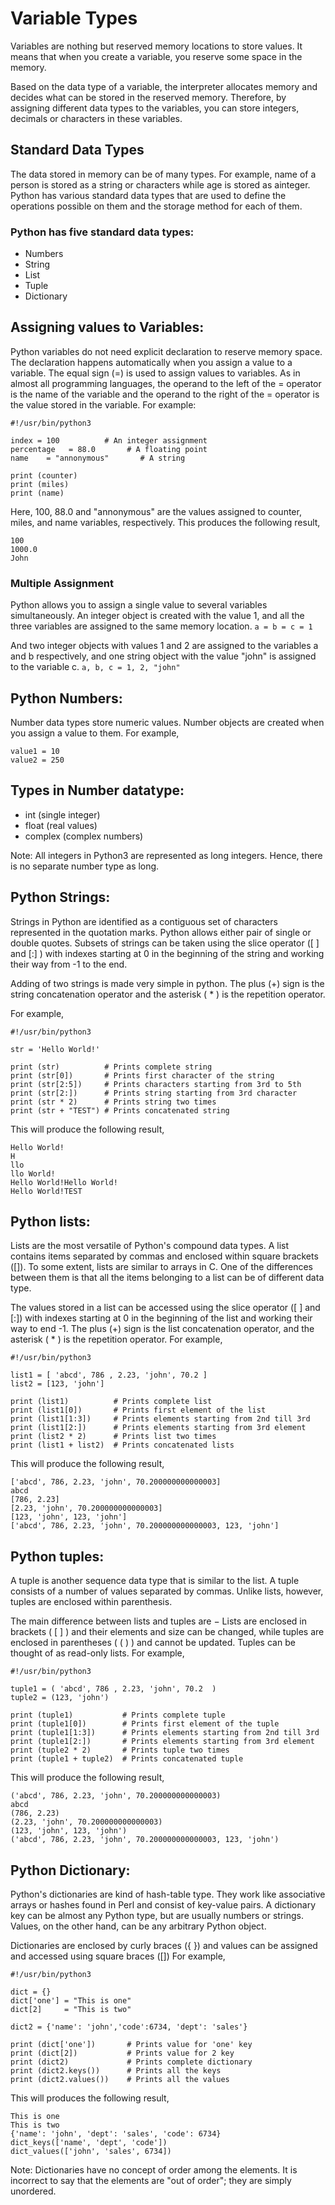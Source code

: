 # Variable Types
Variables are nothing but reserved memory locations to store values. It means that when you create a variable, you reserve some space in the memory.

Based on the data type of a variable, the interpreter allocates memory and decides what can be stored in the reserved memory. Therefore, by assigning different data types to the variables, you can store integers, decimals or characters in these variables.

## Standard Data Types
The data stored in memory can be of many types. For example, name of a person is stored as a string or characters while age is stored as ainteger.
Python has various standard data types that are used to define the operations possible on them and the storage method for each of them.

### Python has five standard data types:
* Numbers
* String
* List
* Tuple
* Dictionary

## Assigning values to Variables:
Python variables do not need explicit declaration to reserve memory space. The declaration happens automatically when you assign a value to a variable. The equal sign (=) is used to assign values to variables.
As in almost all programming languages, the operand to the left of the = operator is the name of the variable and the operand to the right of the = operator is the value stored in the variable.
For example:
```python3
#!/usr/bin/python3

index = 100          # An integer assignment
percentage   = 88.0       # A floating point
name    = "annonymous"       # A string

print (counter)
print (miles)
print (name)
```

Here, 100, 88.0 and "annonymous" are the values assigned to counter, miles, and name variables, respectively. This produces the following result,
```
100
1000.0
John
```

### Multiple Assignment
Python allows you to assign a single value to several variables simultaneously. An integer object is created with the value 1, and all the three variables are assigned to the same memory location.
`a = b = c = 1`

And two integer objects with values 1 and 2 are assigned to the variables a and b respectively, and one string object with the value "john" is assigned to the variable c.
`a, b, c = 1, 2, "john"`

## Python Numbers:
Number data types store numeric values. Number objects are created when you assign a value to them.
For example,
```python3
value1 = 10
value2 = 250
```

## Types in Number datatype:
* int (single integer)
* float (real values)
* complex (complex numbers)

Note: All integers in Python3 are represented as long integers. Hence, there is no separate number type as long.

## Python Strings:
Strings in Python are identified as a contiguous set of characters represented in the quotation marks. Python allows either pair of single or double quotes. Subsets of strings can be taken using the slice operator ([ ] and [:] ) with indexes starting at 0 in the beginning of the string and working their way from -1 to the end.

Adding of two strings is made very simple in python. The plus (+) sign is the string concatenation operator and the asterisk ( * ) is the repetition operator.

For example,
```python3
#!/usr/bin/python3

str = 'Hello World!'

print (str)          # Prints complete string
print (str[0])       # Prints first character of the string
print (str[2:5])     # Prints characters starting from 3rd to 5th
print (str[2:])      # Prints string starting from 3rd character
print (str * 2)      # Prints string two times
print (str + "TEST") # Prints concatenated string
```
This will produce the following result,
```
Hello World!
H
llo
llo World!
Hello World!Hello World!
Hello World!TEST
```

## Python lists:
Lists are the most versatile of Python's compound data types. A list contains items separated by commas and enclosed within square brackets ([]). To some extent, lists are similar to arrays in C. One of the differences between them is that all the items belonging to a list can be of different data type.

The values stored in a list can be accessed using the slice operator ([ ] and [:]) with indexes starting at 0 in the beginning of the list and working their way to end -1. The plus (+) sign is the list concatenation operator, and the asterisk ( * ) is the repetition operator.
For example,
```python3
#!/usr/bin/python3

list1 = [ 'abcd', 786 , 2.23, 'john', 70.2 ]
list2 = [123, 'john']

print (list1)          # Prints complete list
print (list1[0])       # Prints first element of the list
print (list1[1:3])     # Prints elements starting from 2nd till 3rd
print (list1[2:])      # Prints elements starting from 3rd element
print (list2 * 2)      # Prints list two times
print (list1 + list2)  # Prints concatenated lists
```
This will produce the following result,
```
['abcd', 786, 2.23, 'john', 70.200000000000003]
abcd
[786, 2.23]
[2.23, 'john', 70.200000000000003]
[123, 'john', 123, 'john']
['abcd', 786, 2.23, 'john', 70.200000000000003, 123, 'john']
```

## Python tuples:
A tuple is another sequence data type that is similar to the list. A tuple consists of a number of values separated by commas. Unlike lists, however, tuples are enclosed within parenthesis.

The main difference between lists and tuples are − Lists are enclosed in brackets ( [ ] ) and their elements and size can be changed, while tuples are enclosed in parentheses ( ( ) ) and cannot be updated. Tuples can be thought of as read-only lists.
For example,
```python3
#!/usr/bin/python3

tuple1 = ( 'abcd', 786 , 2.23, 'john', 70.2  )
tuple2 = (123, 'john')

print (tuple1)           # Prints complete tuple
print (tuple1[0])        # Prints first element of the tuple
print (tuple1[1:3])      # Prints elements starting from 2nd till 3rd
print (tuple1[2:])       # Prints elements starting from 3rd element
print (tuple2 * 2)       # Prints tuple two times
print (tuple1 + tuple2)  # Prints concatenated tuple
```
This will produce the following result,
```
('abcd', 786, 2.23, 'john', 70.200000000000003)
abcd
(786, 2.23)
(2.23, 'john', 70.200000000000003)
(123, 'john', 123, 'john')
('abcd', 786, 2.23, 'john', 70.200000000000003, 123, 'john')
```

## Python Dictionary:
Python's dictionaries are kind of hash-table type. They work like associative arrays or hashes found in Perl and consist of key-value pairs. A dictionary key can be almost any Python type, but are usually numbers or strings. Values, on the other hand, can be any arbitrary Python object.

Dictionaries are enclosed by curly braces ({ }) and values can be assigned and accessed using square braces ([])
For example,
```python3
#!/usr/bin/python3

dict = {}
dict['one'] = "This is one"
dict[2]     = "This is two"

dict2 = {'name': 'john','code':6734, 'dept': 'sales'}

print (dict['one'])       # Prints value for 'one' key
print (dict[2])           # Prints value for 2 key
print (dict2)             # Prints complete dictionary
print (dict2.keys())      # Prints all the keys
print (dict2.values())    # Prints all the values
```
This will produces the following result,
```python3
This is one
This is two
{'name': 'john', 'dept': 'sales', 'code': 6734}
dict_keys(['name', 'dept', 'code'])
dict_values(['john', 'sales', 6734])
```

Note: Dictionaries have no concept of order among the elements. It is incorrect to say that the elements are "out of order"; they are simply unordered.
